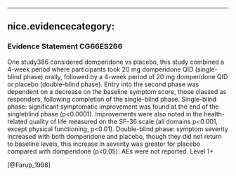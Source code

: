 
---
nice.evidencecategory: 
---

### Evidence Statement CG66ES266
One study386 considered domperidone vs placebo, this study combined a 4-week period where participants took 20 mg domperidone QID (single-blind phase) orally, followed by a 4-week period of 20 mg domperidone QID or placebo (double-blind phase). Entry into the second phase was dependent on a decrease on the baseline symptom score, those classed as responders, following completion of the single-blind phase. Single-blind phase: significant symptomatic improvement was found at the end of the singleblind phase (p<0.0001). Improvements were also noted in the health-related quality of life measured on the SF-36 scale (all domains p<0.001, except physical functioning, p<0.01). Double-blind phase: symptom severity increased with both domperidone and placebo, though they did not return to baseline levels, this increase in severity was greater for placebo compared with domperidone (p<0.05). AEs were not reported. Level 1+

[@Farup_1998]

